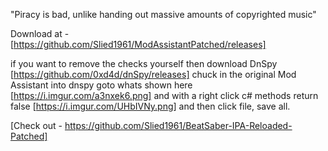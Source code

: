 "Piracy is bad, unlike handing out massive amounts of copyrighted music"

Download at - [https://github.com/Slied1961/ModAssistantPatched/releases]

if you want to remove the checks yourself then download DnSpy [https://github.com/0xd4d/dnSpy/releases]
chuck in the original Mod Assistant into dnspy goto whats shown here [https://i.imgur.com/a3nxek6.png]
and with a right click c# methods return false [https://i.imgur.com/UHbIVNy.png] and then click file, save all.

[Check out - https://github.com/Slied1961/BeatSaber-IPA-Reloaded-Patched]
